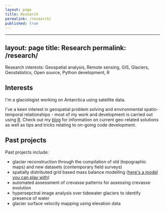 ```yaml
---
layout: page
title: Research
permalink: /research/
published: true
---
```


---
layout: page
title: Research
permalink: /research/
---


Research interests: Geospatial analysis, Remote sensing, GIS, Glaciers, Geostatistics, Open source, Python development, R

## Interests

I'm a glaciologist working on Antarctica using satellite data. 

I've a keen interest in geospatial problem solving and environmental spatio-temporal relationships - most of my work and development is carried out using [R](https://www.r-project.org/). Check out my [blog](../blog) for information on current geo-related solutions as well as tips and tricks relating to on-going code development.

## Past projects

Past projects include:

- glacier reconstruction through the compilation of old (topographic maps) and new datasets (contemporary field surveys)
- spatially distributed grid based mass balance modelling ([here's a model you can play with](https://github.com/Chris35Wills/SEB_model_java_files))
- automated assessment of crevasse patterns for assessing crevasse evolution
- hypersepctral image analysis over tidewater glaciers to identify presence of water 
- glacier surface velocity mapping using elevation data
